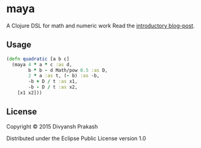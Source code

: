 # maya

A Clojure DSL for math and numeric work
Read the [introductory blog-post](http://pizzaforthought.blogspot.in/2015/01/maya-dsl-for-math-and-numerical-work.html).

## Usage

```clojure
(defn quadratic [a b c]
  (maya 4 * a * c :as d,
        b * b - d Math/pow 0.5 :as D,
        2 * a :as t, (- b) :as -b,
        -b + D / t :as x1,
        -b - D / t :as x2,
    [x1 x2]))
```

## License

Copyright © 2015 Divyansh Prakash

Distributed under the Eclipse Public License version 1.0
